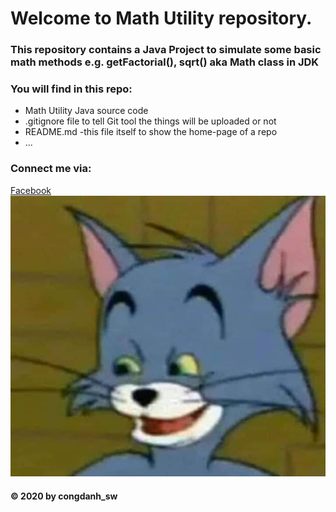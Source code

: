 # Welcome to Math Utility repository. 
### This repository contains a Java Project to simulate some basic math methods e.g. getFactorial(), sqrt() aka Math class in JDK

### You will find in this repo:
* Math Utility Java source code
* .gitignore file to tell Git tool the things will be uploaded or not
* README.md -this file itself to show the home-page of a repo
* ...

### Connect me via:
[Facebook](https://facebook.com/np_congdanh_sw)
![My Logo](/images/hinh1.jpg)
#### © 2020 by congdanh_sw